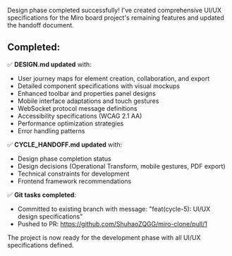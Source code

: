 Design phase completed successfully! I've created comprehensive UI/UX specifications for the Miro board project's remaining features and updated the handoff document.

## Completed:
✅ **DESIGN.md updated** with:
- User journey maps for element creation, collaboration, and export
- Detailed component specifications with visual mockups  
- Enhanced toolbar and properties panel designs
- Mobile interface adaptations and touch gestures
- WebSocket protocol message definitions
- Accessibility specifications (WCAG 2.1 AA)
- Performance optimization strategies
- Error handling patterns

✅ **CYCLE_HANDOFF.md updated** with:
- Design phase completion status
- Design decisions (Operational Transform, mobile gestures, PDF export)
- Technical constraints for development
- Frontend framework recommendations

✅ **Git tasks completed**:
- Committed to existing branch with message: "feat(cycle-5): UI/UX design specifications"
- Pushed to PR: https://github.com/ShuhaoZQGG/miro-clone/pull/1

The project is now ready for the development phase with all UI/UX specifications defined.
